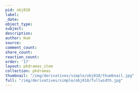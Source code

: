 ```yaml
---
pid: obj018
label:
_date:
object_type:
subject:
description:
author: Hum
source:
comment_count:
share_count:
reaction_count:
order: '17'
layout: pkdramas_item
collection: pkdramas
thumbnail: "/img/derivatives/simple/obj018/thumbnail.jpg"
full: "/img/derivatives/simple/obj018/fullwidth.jpg"
---
```

